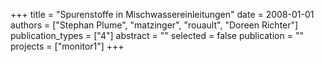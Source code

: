 +++
title = "Spurenstoffe in Mischwassereinleitungen"
date = 2008-01-01
authors = ["Stephan Plume", "matzinger", "rouault", "Doreen Richter"]
publication_types = ["4"]
abstract = ""
selected = false
publication = ""
projects = ["monitor1"]
+++

